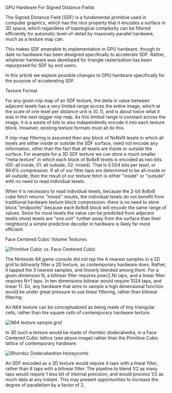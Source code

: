 GPU Hardware For Signed Distance Fields

The Signed Distance Field (SDF) is a fundamental primitive used in computer graphics, which has the nice property that it encodes a surface in 3D space, which regardless of topological complexity can be filtered efficiently for automatic level-of-detail by massively parallel hardware, much as a texture map can.

This makes SDF amenable to implementation in GPU hardware, though to date no hardware has been designed specifically to accelerate SDF. Rather, whatever hardware was developed for triangle rasterization has been repurposed for SDF by end users.

In this article we explore possible changes to GPU hardware specifically for the purpose of accelerating SDF.

Texture Format

For any given mip map of an SDF texture, the delta in value between adjacent texels has a very limited range across the entire image, which at the scale of one texel per distance unit is [0..1], and is about twice what it was in the next-bigger mip map. As this limited range is constant across the image,
it is a waste of bits to also independently encode it into each texture block. However, existing texture formats must all do this.

If mip-map filtering is assumed then any block of NxNxN texels in which all texels are either inside or outside the SDF surface, need not encode any information, other than the fact that all texels are inside or outside the surface. For example for a 3D SDF texture we can store a much smaller "meta texture"
in which each block of 8x8x8 texels is encoded as two bits (00: all inside, 01: all outside, 02: mixed). That is 0.004 bits per texel, or 99.6% compression. If all of our filter taps are determined to be all-inside or all-outside, then the result of our texture fetch is either "inside" or "outside" with no need 
to read individual texels.

When it is necessary to read individual texels, because the 2-bit 8x8x8 cube fetch returns "mixed" results, the individual texels do not benefit from traditional hardware texture block compression: there is no need to store block "endpoints" because each 8x8x8 block will encode the same range of values. Since for most 
texels the value can be predicted from adjacent texels (most texels are "one unit" further away from the surface than their neighbors) a simple predictive decoder in hardware is likely far more efficient. 

Face Centered Cubic Volume Textures

![Primitive Cubic vs. Face Centered Cubic](https://wisc.pb.unizin.org/app/uploads/sites/293/2019/07/CNX_Chem_10_06_CubUntCll.png)

The Nintendo 64 game console did not tap the 4 nearest samples in a 2D grid to *bilinearly* filter a 2D texture, as contemporary hardware does. Rather, it tapped the 3 nearest samples, and *linearly* blended among them.
For a given dimension N, a bilinear filter requires pow(2,N) taps, and a linear filter requires N+1 taps. In ten dimensions bilinear would require 1024 taps, and linear 11. So, any hardware that aims to sample a high 
dimensional function would be under great pressure to use linear filtering, rather than bilinear filtering.

An N64 texture can be conceptualized as being made of tiny triangular cells, rather than the square cells of contemporary hardware texture. 

![N64 texture sample grid](https://www.theedkins.co.uk/jo/tess/triangle10.gif)

In 3D such a texture would be made of rhombic dodecahedra, in a Face Centered Cubic lattice (see above image) rather than the Primitive Cubic lattice of contemporary hardware.

![Rhombic Dodecahedron Honeycomb](https://upload.wikimedia.org/wikipedia/commons/2/2e/Rhombic_dodecahedral_honeycomb_4-color.gif)

An SDF encoded as a 3D texture would require 4 taps with a linear filter, rather than 8 taps with a bilinear filter. The pipeline to blend 1/2 as many taps would require 1 less bit of internal precision, and would 
process 1/2 as much data at any instant. This may present opportunities to increase the degree of parallelism by a factor of 2.
